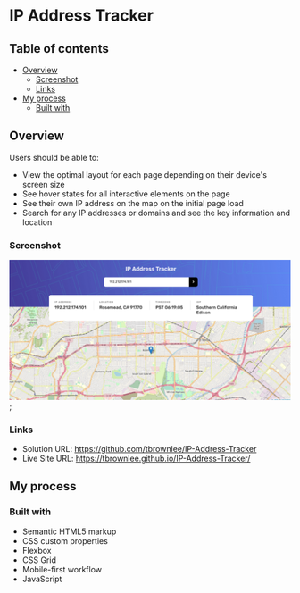 # IP Address Tracker  

## Table of contents

- [Overview](#overview)
  - [Screenshot](#screenshot)
  - [Links](#links)
- [My process](#my-process)
  - [Built with](#built-with)

## Overview

Users should be able to:

- View the optimal layout for each page depending on their device's screen size
- See hover states for all interactive elements on the page
- See their own IP address on the map on the initial page load
- Search for any IP addresses or domains and see the key information and location

### Screenshot

![Screenshot](./images/Screenshot%202022-12-06%20at%2009-19-11%20IP%20Address%20Tracker%20Frontend%20Mentor.png);

### Links

- Solution URL: https://github.com/tbrownlee/IP-Address-Tracker
- Live Site URL: https://tbrownlee.github.io/IP-Address-Tracker/

## My process

### Built with

- Semantic HTML5 markup
- CSS custom properties
- Flexbox
- CSS Grid
- Mobile-first workflow
- JavaScript 